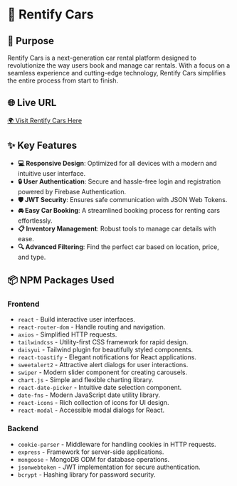 # 🚗 Rentify Cars

## 🌟 Purpose

Rentify Cars is a next-generation car rental platform designed to revolutionize the way users book and manage car rentals. With a focus on a seamless experience and cutting-edge technology, Rentify Cars simplifies the entire process from start to finish.

## 🌐 Live URL

[🌍 Visit Rentify Cars Here](https://rentify-cars.netlify.app/)

## ✨ Key Features

- **💻 Responsive Design**: Optimized for all devices with a modern and intuitive user interface.
- **🔒 User Authentication**: Secure and hassle-free login and registration powered by Firebase Authentication.
- **🛡️ JWT Security**: Ensures safe communication with JSON Web Tokens.
- **🚘 Easy Car Booking**: A streamlined booking process for renting cars effortlessly.
- **📋 Inventory Management**: Robust tools to manage car details with ease.
- **🔍 Advanced Filtering**: Find the perfect car based on location, price, and type.

## 📦 NPM Packages Used

### **Frontend**

- `react` - Build interactive user interfaces.
- `react-router-dom` - Handle routing and navigation.
- `axios` - Simplified HTTP requests.
- `tailwindcss` - Utility-first CSS framework for rapid design.
- `daisyui` - Tailwind plugin for beautifully styled components.
- `react-toastify` - Elegant notifications for React applications.
- `sweetalert2` - Attractive alert dialogs for user interactions.
- `swiper` - Modern slider component for creating carousels.
- `chart.js` - Simple and flexible charting library.
- `react-date-picker` - Intuitive date selection component.
- `date-fns` - Modern JavaScript date utility library.
- `react-icons` - Rich collection of icons for UI design.
- `react-modal` - Accessible modal dialogs for React.

### **Backend**

- `cookie-parser` - Middleware for handling cookies in HTTP requests.
- `express` - Framework for server-side applications.
- `mongoose` - MongoDB ODM for database operations.
- `jsonwebtoken` - JWT implementation for secure authentication.
- `bcrypt` - Hashing library for password security.
